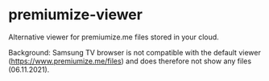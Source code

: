 # premiumize-viewer

Alternative viewer for premiumize.me files stored in your cloud.

Background: Samsung TV browser is not compatible with the default viewer (https://www.premiumize.me/files) and does therefore not show any files (06.11.2021).
